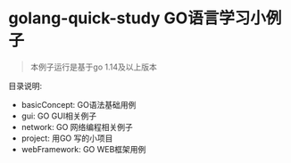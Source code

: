 # golang-quick-study GO语言学习小例子

> 本例子运行是基于go 1.14及以上版本

目录说明:
- basicConcept: GO语法基础用例
- gui: GO GUI相关例子
- network: GO 网络编程相关例子
- project: 用GO 写的小项目
- webFramework: GO WEB框架用例